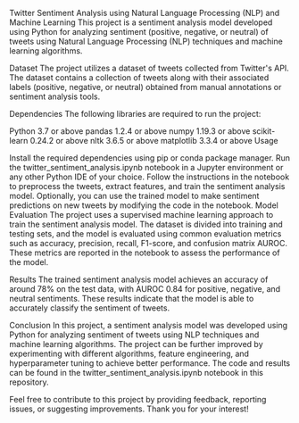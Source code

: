 Twitter Sentiment Analysis using Natural Language Processing (NLP) and Machine Learning
This project is a sentiment analysis model developed using Python for analyzing sentiment (positive, negative, or neutral) of tweets using Natural Language Processing (NLP) techniques and machine learning algorithms.

Dataset
The project utilizes a dataset of tweets collected from Twitter's API. The dataset contains a collection of tweets along with their associated labels (positive, negative, or neutral) obtained from manual annotations or sentiment analysis tools.

Dependencies
The following libraries are required to run the project:

Python 3.7 or above
pandas 1.2.4 or above
numpy 1.19.3 or above
scikit-learn 0.24.2 or above
nltk 3.6.5 or above
matplotlib 3.3.4 or above
Usage

Install the required dependencies using pip or conda package manager.
Run the twitter_sentiment_analysis.ipynb notebook in a Jupyter environment or any other Python IDE of your choice.
Follow the instructions in the notebook to preprocess the tweets, extract features, and train the sentiment analysis model.
Optionally, you can use the trained model to make sentiment predictions on new tweets by modifying the code in the notebook.
Model Evaluation
The project uses a supervised machine learning approach to train the sentiment analysis model. The dataset is divided into training and testing sets, and the model is evaluated using common evaluation metrics such as accuracy, precision, recall, F1-score, and confusion matrix AUROC. These metrics are reported in the notebook to assess the performance of the model.

Results
The trained sentiment analysis model achieves an accuracy of around 78% on the test data, with AUROC 0.84 for positive, negative, and neutral sentiments. These results indicate that the model is able to accurately classify the sentiment of tweets.

Conclusion
In this project, a sentiment analysis model was developed using Python for analyzing sentiment of tweets using NLP techniques and machine learning algorithms. The project can be further improved by experimenting with different algorithms, feature engineering, and hyperparameter tuning to achieve better performance. The code and results can be found in the twitter_sentiment_analysis.ipynb notebook in this repository.

Feel free to contribute to this project by providing feedback, reporting issues, or suggesting improvements. Thank you for your interest!
